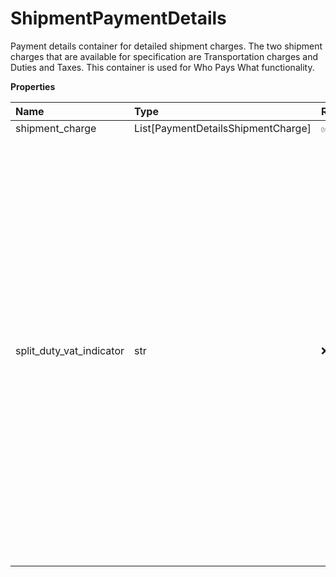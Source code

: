 # ShipmentPaymentDetails

Payment details container for detailed shipment charges. The two shipment charges that are available for specification are Transportation charges and Duties and Taxes. This container is used for Who Pays What functionality.

**Properties**

| Name                     | Type                               | Required | Description                                                                                                                                                                                                                                                                                                                                                                                                         |
| :----------------------- | :--------------------------------- | :------- | :------------------------------------------------------------------------------------------------------------------------------------------------------------------------------------------------------------------------------------------------------------------------------------------------------------------------------------------------------------------------------------------------------------------ |
| shipment_charge          | List[PaymentDetailsShipmentCharge] | ✅       |                                                                                                                                                                                                                                                                                                                                                                                                                     |
| split_duty_vat_indicator | str                                | ❌       | Split Duty VAT Indicator. The presence indicates the payer specified for Transportation Charges will pay transportation charges and any duties that apply to the shipment. The payer specified for Duties and Taxes will pay the VAT (Value-Added Tax) only. Empty Tag. The payment method for Transportation charges must be UPS account. The UPS account must be a daily pickup account or an occasional account. |

<!-- This file was generated by liblab | https://liblab.com/ -->
